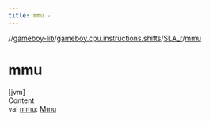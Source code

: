 ```yaml
---
title: mmu -
---
```

//[gameboy-lib](../../index.md)/[gameboy.cpu.instructions.shifts](../index.md)/[SLA_r](index.md)/[mmu](mmu.md)



# mmu  
[jvm]  
Content  
val [mmu](mmu.md): [Mmu](../../gameboy.memory/-mmu/index.md)  



